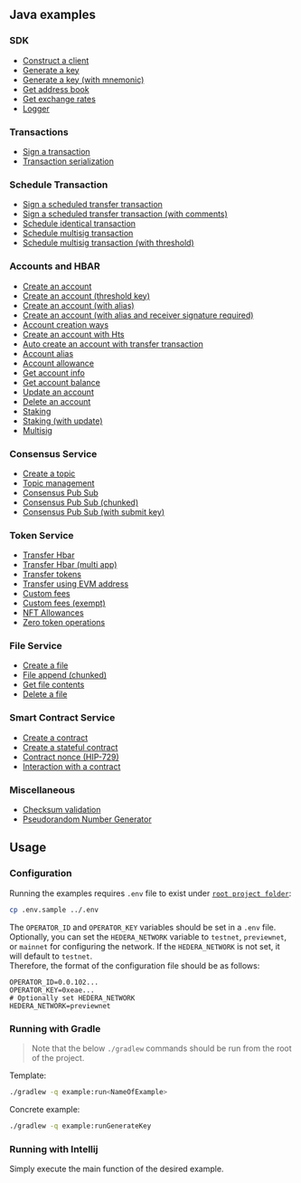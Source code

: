 ## Java examples

### SDK
* [Construct a client](../examples/src/main/java/ConstructClientExample.java)
* [Generate a key](../examples/src/main/java/GenerateKeyExample.java)
* [Generate a key (with mnemonic)](../examples/src/main/java/GenerateKeyWithMnemonicExample.java)
* [Get address book](../examples/src/main/java/GetAddressBookExample.java)
* [Get exchange rates](../examples/src/main/java/GetExchangeRatesExample.java)
* [Logger](../examples/src/main/java/LoggerFunctionalitiesExample.java)

### Transactions
* [Sign a transaction](../examples/src/main/java/SignTransactionExample.java)
* [Transaction serialization](../examples/src/main/java/TransactionSerializationExample.java)

### Schedule Transaction
* [Sign a scheduled transfer transaction](../examples/src/main/java/ScheduleExample.java)
* [Sign a scheduled transfer transaction (with comments)](../examples/src/main/java/ScheduledTransferExample.java)
* [Schedule identical transaction](../examples/src/main/java/ScheduleIdenticalTransactionExample.java)
* [Schedule multisig transaction](../examples/src/main/java/ScheduleMultiSigTransactionExample.java)
* [Schedule multisig transaction (with threshold)](../examples/src/main/java/ScheduledTransactionMultiSigThresholdExample.java)

### Accounts and HBAR
* [Create an account](../examples/src/main/java/CreateAccountExample.java)
* [Create an account (threshold key)](../examples/src/main/java/CreateAccountThresholdKeyExample.java)
* [Create an account (with alias)](../examples/src/main/java/CreateAccountWithAliasExample.java)
* [Create an account (with alias and receiver signature required)](../examples/src/main/java/CreateAccountWithAliasAndReceiverSignatureRequiredExample.java)
* [Account creation ways](../examples/src/main/java/AccountCreationWaysExample.java)
* [Create an account with Hts](../examples/src/main/java/AccountCreateWithHtsExample.java)
* [Auto create an account with transfer transaction](../examples/src/main/java/AutoCreateAccountTransferTransactionExample.java)
* [Account alias](../examples/src/main/java/AccountAliasExample.java)
* [Account allowance](../examples/src/main/java/AccountAllowanceExample.java)
* [Get account info](../examples/src/main/java/GetAccountInfoExample.java)
* [Get account balance](../examples/src/main/java/GetAccountBalanceExample.java)
* [Update an account](../examples/src/main/java/UpdateAccountPublicKeyExample.java)
* [Delete an account](../examples/src/main/java/DeleteAccountExample.java)
* [Staking](../examples/src/main/java/StakingExample.java)
* [Staking (with update)](../examples/src/main/java/StakingWithUpdateExample.java)
* [Multisig](../examples/src/main/java/MultiSigOfflineExample.java)

### Consensus Service
* [Create a topic](../examples/src/main/java/CreateTopicExample.java)
* [Topic management](../examples/src/main/java/TopicWithAdminKeyExample.java)
* [Consensus Pub Sub](../examples/src/main/java/ConsensusPubSubExample.java)
* [Consensus Pub Sub (chunked)](../examples/src/main/java/ConsensusPubSubChunkedExample.java)
* [Consensus Pub Sub (with submit key)](../examples/src/main/java/ConsensusPubSubWithSubmitKeyExample.java)

### Token Service
* [Transfer Hbar](../examples/src/main/java/TransferCryptoExample.java)
* [Transfer Hbar (multi app)](../examples/src/main/java/MultiAppTransferExample.java)
* [Transfer tokens](../examples/src/main/java/TransferTokensExample.java)
* [Transfer using EVM address](../examples/src/main/java/TransferUsingEvmAddressExample.java)
* [Custom fees](../examples/src/main/java/CustomFeesExample.java)
* [Custom fees (exempt)](../examples/src/main/java/ExemptCustomFeesExample.java)
* [NFT Allowances](../examples/src/main/java/NftAddRemoveAllowancesExample.java)
* [Zero token operations](../examples/src/main/java/ZeroTokenOperationsExample.java)

### File Service
* [Create a file](../examples/src/main/java/CreateFileExample.java)
* [File append (chunked)](../examples/src/main/java/FileAppendChunkedExample.java)
* [Get file contents](../examples/src/main/java/GetFileContentsExample.java)
* [Delete a file](../examples/src/main/java/DeleteFileExample.java)

### Smart Contract Service
* [Create a contract](../examples/src/main/java/CreateSimpleContractExample.java)
* [Create a stateful contract](../examples/src/main/java/CreateStatefulContractExample.java)
* [Contract nonce (HIP-729)](../examples/src/main/java/ContractNoncesExample.java)
* [Interaction with a contract](../examples/src/main/java/SolidityPrecompileExample.java)

### Miscellaneous
* [Checksum validation](../examples/src/main/java/ValidateChecksumExample.java)
* [Pseudorandom Number Generator](../examples/src/main/java/PrngExample.java)

## Usage

### Configuration
Running the examples requires `.env` file to exist under [`root project folder`](../):

```sh
cp .env.sample ../.env
```

The `OPERATOR_ID` and `OPERATOR_KEY` variables should be set in a `.env` file.
Optionally, you can set the `HEDERA_NETWORK` variable to `testnet`, `previewnet`, or `mainnet`
for configuring the network. If the `HEDERA_NETWORK` is not set, it will default to `testnet`.\
Therefore, the format of the configuration file should be as follows:

```.properties
OPERATOR_ID=0.0.102...
OPERATOR_KEY=0xeae...
# Optionally set HEDERA_NETWORK
HEDERA_NETWORK=previewnet
```

### Running with Gradle

> Note that the below `./gradlew` commands should be run from the root of the project.

Template:

```sh
./gradlew -q example:run<NameOfExample>
```

Concrete example:

```sh
./gradlew -q example:runGenerateKey
```

### Running with Intellij
Simply execute the main function of the desired example.
